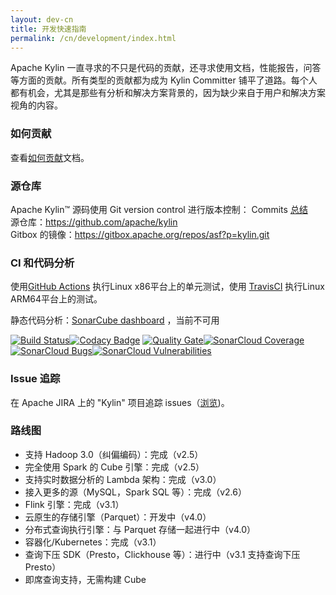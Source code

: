 ```yaml
---
layout: dev-cn
title: 开发快速指南
permalink: /cn/development/index.html
---
```


Apache Kylin 一直寻求的不只是代码的贡献，还寻求使用文档，性能报告，问答等方面的贡献。所有类型的贡献都为成为 Kylin Committer 铺平了道路。每个人都有机会，尤其是那些有分析和解决方案背景的，因为缺少来自于用户和解决方案视角的内容。

### 如何贡献
查看[如何贡献](/cn/development/howto_contribute.html)文档。

### 源仓库
Apache Kylin™ 源码使用 Git version control 进行版本控制：
Commits [总结](https://github.com/apache/kylin/commits/master)  
源仓库：[https://github.com/apache/kylin ](https://github.com/apache/kylin )  
Gitbox 的镜像：[https://gitbox.apache.org/repos/asf?p=kylin.git ](https://gitbox.apache.org/repos/asf?p=kylin.git )

### CI 和代码分析
使用[GitHub Actions](https://github.com/apache/kylin/actions) 执行Linux x86平台上的单元测试，使用
[TravisCI](https://app.travis-ci.com/github/apache/kylin) 执行Linux ARM64平台上的测试。

静态代码分析：[SonarCube dashboard](https://builds.apache.org/analysis/overview?id=org.apache.kylin%3Akylin) ，当前不可用

[![Build Status](https://travis-ci.org/apache/kylin.svg?branch=master)](https://travis-ci.org/apache/kylin)[![Codacy Badge](https://api.codacy.com/project/badge/Grade/74f0139786cd4e8a8ce69bb0c17c2e71)](https://www.codacy.com/app/kyligence-git/kylin?utm_source=github.com&amp;utm_medium=referral&amp;utm_content=apache/kylin&amp;utm_campaign=Badge_Grade)
[![Quality Gate](https://camo.githubusercontent.com/a9947cd56fb6e99807644f46830a35c1c4d4555e/68747470733a2f2f736f6e6172636c6f75642e696f2f6170692f70726f6a6563745f6261646765732f7175616c6974795f676174653f70726f6a6563743d6f72672e6170616368652e6b796c696e2533416b796c696e)](https://sonarcloud.io/dashboard/index/org.apache.kylin%3Akylin)[![SonarCloud Coverage](https://camo.githubusercontent.com/576fc0211eeafae5dd250ceaff1cf81135aae71a/68747470733a2f2f736f6e6172636c6f75642e696f2f6170692f70726f6a6563745f6261646765732f6d6561737572653f70726f6a6563743d6f72672e6170616368652e6b796c696e2533416b796c696e266d65747269633d636f766572616765)](https://sonarcloud.io/component_measures/metric/coverage/list?id=org.apache.kylin%3Akylin)[![SonarCloud Bugs](https://camo.githubusercontent.com/ce363d0c5f82c2ddc4bb5c2db4e0365354efb2cf/68747470733a2f2f736f6e6172636c6f75642e696f2f6170692f70726f6a6563745f6261646765732f6d6561737572653f70726f6a6563743d6f72672e6170616368652e6b796c696e2533416b796c696e266d65747269633d62756773)](https://sonarcloud.io/component_measures/metric/reliability_rating/list?id=org.apache.kylin%3Akylin)[![SonarCloud Vulnerabilities](https://camo.githubusercontent.com/24932e44a729982c780a9b230428f30d909657e3/68747470733a2f2f736f6e6172636c6f75642e696f2f6170692f70726f6a6563745f6261646765732f6d6561737572653f70726f6a6563743d6f72672e6170616368652e6b796c696e2533416b796c696e266d65747269633d76756c6e65726162696c6974696573)](https://sonarcloud.io/component_measures/metric/security_rating/list?id=org.apache.kylin%3Akylin)

### Issue 追踪  
在 Apache JIRA 上的 "Kylin" 项目追踪 issues（[浏览](http://issues.apache.org/jira/browse/KYLIN))。

### 路线图
- 支持 Hadoop 3.0（纠偏编码）：完成（v2.5）
- 完全使用 Spark 的 Cube 引擎：完成（v2.5）
- 支持实时数据分析的 Lambda 架构：完成（v3.0）
- 接入更多的源（MySQL，Spark SQL 等）：完成（v2.6）
- Flink 引擎：完成（v3.1）
- 云原生的存储引擎（Parquet）：开发中（v4.0）
- 分布式查询执行引擎：与 Parquet 存储一起进行中（v4.0）
- 容器化/Kubernetes：完成（v3.1）
- 查询下压 SDK（Presto，Clickhouse 等）：进行中（v3.1 支持查询下压 Presto）
- 即席查询支持，无需构建 Cube  



